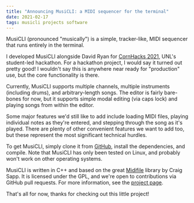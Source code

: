 ```yaml
---
title: "Announcing MusiCLI: a MIDI sequencer for the terminal"
date: 2021-02-17
tags: musicli projects software
---
```


MusiCLI (pronounced "musically") is a simple, tracker-like, MIDI sequencer that runs entirely in the terminal.

I developed MusiCLI alongside David Ryan for [CornHacks 2021](https://cornhacks.com/), UNL's student-led hackathon.
For a hackathon project, I would say it turned out pretty good!
I wouldn't say this is anywhere near ready for "production" use, but the core functionality is there.

Currently, MusiCLI supports multiple channels, multiple instruments (including drums), and arbitrary-length songs.
The editor is fairly bare-bones for now, but it supports simple modal editing (via caps lock) and playing songs from within the editor.

Some major features we'd still like to add include loading MIDI files, playing individual notes as they're entered, and stepping through the song as it's played.
There are plenty of other convenient features we want to add too, but these represent the most significant technical hurdles.

To get MusiCLI, simply clone it from [GitHub](https://github.com/friedev/musicli), install the dependencies, and compile.
Note that MusiCLI has only been tested on Linux, and probably won't work on other operating systems.

MusiCLI is written in C++ and based on the great [Midifile](https://midifile.sapp.org/) library by Craig Sapp.
It is licensed under the GPL, and we're open to contributions via GitHub pull requests.
For more information, see the [project page](/musicli).

That's all for now, thanks for checking out this little project!
